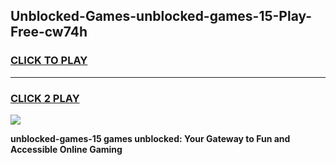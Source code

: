 
## Unblocked-Games-unblocked-games-15-Play-Free-cw74h
<h3>
<a href="https://premium76.site?title=unblocked-games-15&ref=18A1">CLICK TO PLAY</a></h3>
<hr>

<h3>
<a href="https://premium76.site?title=unblocked-games-15&ref=18A1">CLICK 2 PLAY</a>
  
</h3>

<a href="https://premium76.site?title=unblocked-games-15&ref=18A1"><img src="https://clearcache.store/games.png"></a>


**unblocked-games-15 games unblocked: Your Gateway to Fun and Accessible Online Gaming**
